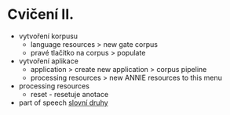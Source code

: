 # Cvičení II.
* vytvoření korpusu
    * language resources > new gate corpus
    * pravé tlačítko na corpus > populate
* vytvoření aplikace
    * application > create new application > corpus pipeline
    * processing resources > new ANNIE resources to this menu
* processing resources
    * reset - resetuje anotace
* part of speech [slovní druhy](https://gate.ac.uk/sale/tao/splitap7.html#x39-743000G)